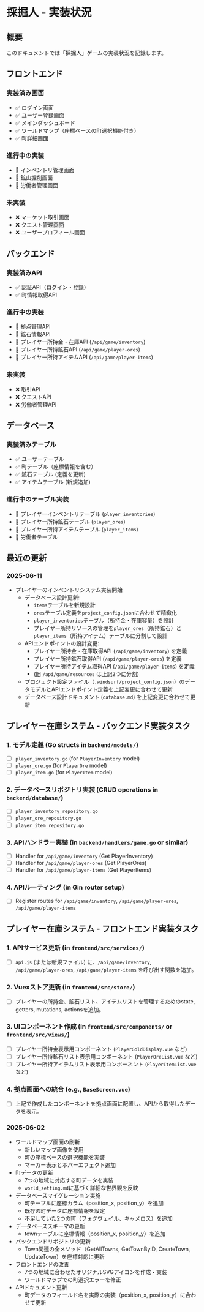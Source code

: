 # 採掘人 - 実装状況

## 概要

このドキュメントでは「採掘人」ゲームの実装状況を記録します。

## フロントエンド

### 実装済み画面
- ✅ ログイン画面
- ✅ ユーザー登録画面
- ✅ メインダッシュボード
- ✅ ワールドマップ（座標ベースの町選択機能付き）
- ✅ 町詳細画面

### 進行中の実装
- 🔄 インベントリ管理画面
- 🔄 鉱山掘削画面
- 🔄 労働者管理画面

### 未実装
- ❌ マーケット取引画面
- ❌ クエスト管理画面
- ❌ ユーザープロフィール画面

## バックエンド

### 実装済みAPI
- ✅ 認証API（ログイン・登録）
- ✅ 町情報取得API

### 進行中の実装
- 🔄 拠点管理API
- 🔄 鉱石情報API
- 🔄 プレイヤー所持金・在庫API (`/api/game/inventory`)
- 🔄 プレイヤー所持鉱石API (`/api/game/player-ores`)
- 🔄 プレイヤー所持アイテムAPI (`/api/game/player-items`)

### 未実装
- ❌ 取引API
- ❌ クエストAPI
- ❌ 労働者管理API

## データベース

### 実装済みテーブル
- ✅ ユーザーテーブル
- ✅ 町テーブル（座標情報を含む）
- ✅ 鉱石テーブル (定義を更新)
- ✅ アイテムテーブル (新規追加)

### 進行中のテーブル実装
- 🔄 プレイヤーインベントリテーブル (`player_inventories`)
- 🔄 プレイヤー所持鉱石テーブル (`player_ores`)
- 🔄 プレイヤー所持アイテムテーブル (`player_items`)
- 🔄 労働者テーブル

## 最近の更新

### 2025-06-11
- プレイヤーのインベントリシステム実装開始
  - データベース設計更新:
    - `items`テーブルを新規設計
    - `ores`テーブル定義を`project_config.json`に合わせて精緻化
    - `player_inventories`テーブル（所持金・在庫容量）を設計
    - プレイヤー所持リソースの管理を`player_ores`（所持鉱石）と`player_items`（所持アイテム）テーブルに分割して設計
  - APIエンドポイントの設計変更:
    - プレイヤー所持金・在庫取得API (`/api/game/inventory`) を定義
    - プレイヤー所持鉱石取得API (`/api/game/player-ores`) を定義
    - プレイヤー所持アイテム取得API (`/api/game/player-items`) を定義
    - (旧 `/api/game/resources` は上記2つに分割)
  - プロジェクト設定ファイル（`.windsurf/project_config.json`）のデータモデルとAPIエンドポイント定義を上記変更に合わせて更新
  - データベース設計ドキュメント (`database.md`) を上記変更に合わせて更新

## プレイヤー在庫システム - バックエンド実装タスク

### 1. モデル定義 (Go structs in `backend/models/`)
- [ ] `player_inventory.go` (for `PlayerInventory` model)
- [ ] `player_ore.go` (for `PlayerOre` model)
- [ ] `player_item.go` (for `PlayerItem` model)

### 2. データベースリポジトリ実装 (CRUD operations in `backend/database/`)
- [ ] `player_inventory_repository.go`
- [ ] `player_ore_repository.go`
- [ ] `player_item_repository.go`

### 3. APIハンドラー実装 (in `backend/handlers/game.go` or similar)
- [ ] Handler for `/api/game/inventory` (Get PlayerInventory)
- [ ] Handler for `/api/game/player-ores` (Get PlayerOres)
- [ ] Handler for `/api/game/player-items` (Get PlayerItems)

### 4. APIルーティング (in Gin router setup)
- [ ] Register routes for `/api/game/inventory`, `/api/game/player-ores`, `/api/game/player-items`

## プレイヤー在庫システム - フロントエンド実装タスク

### 1. APIサービス更新 (in `frontend/src/services/`)
- [ ] `api.js` (または新規ファイル) に、`/api/game/inventory`, `/api/game/player-ores`, `/api/game/player-items` を呼び出す関数を追加。

### 2. Vuexストア更新 (in `frontend/src/store/`)
- [ ] プレイヤーの所持金、鉱石リスト、アイテムリストを管理するためのstate, getters, mutations, actionsを追加。

### 3. UIコンポーネント作成 (in `frontend/src/components/` or `frontend/src/views/`)
- [ ] プレイヤー所持金表示用コンポーネント (`PlayerGoldDisplay.vue` など)
- [ ] プレイヤー所持鉱石リスト表示用コンポーネント (`PlayerOreList.vue` など)
- [ ] プレイヤー所持アイテムリスト表示用コンポーネント (`PlayerItemList.vue` など)

### 4. 拠点画面への統合 (e.g., `BaseScreen.vue`)
- [ ] 上記で作成したコンポーネントを拠点画面に配置し、APIから取得したデータを表示。

### 2025-06-02
- ワールドマップ画面の刷新
  - 新しいマップ画像を使用
  - 町の座標ベースの選択機能を実装
  - マーカー表示とホバーエフェクト追加
- 町データの更新
  - 7つの地域に対応する町データを実装
  - `world_setting.md`に基づく詳細な世界観を反映
- データベースマイグレーション実施
  - 町テーブルに座標カラム（position_x, position_y）を追加
  - 既存の町データに座標情報を設定
  - 不足していた2つの町（フォグヴェイル、キャメロス）を追加
- データベーススキーマの更新
  - townテーブルに座標情報（position_x, position_y）を追加
- バックエンドリポジトリの更新
  - Town関連の全メソッド（GetAllTowns, GetTownByID, CreateTown, UpdateTown）を座標対応に更新
- フロントエンドの改善
  - 7つの地域に合わせたオリジナルSVGアイコンを作成・実装
  - ワールドマップでの町選択エラーを修正
- APIドキュメント更新
  - 町データのフィールド名を実際の実装（position_x, position_y）に合わせて更新
